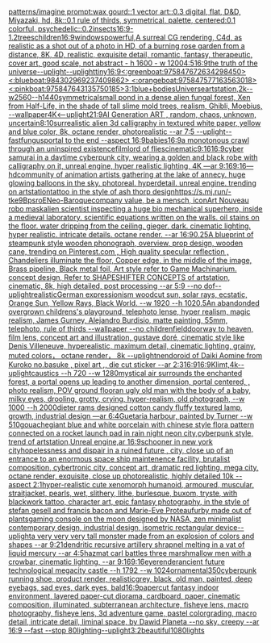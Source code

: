 [patterns](https://www.ebank.nz/aiartgenerator?category=patterns)[/imagine prompt:wax gourd::1 vector art::0.3 digital, flat, D&D, Miyazaki, hd, 8k::0.1 rule of thirds, symmetrical, palette, centered:0.1 colorful, psychedelic::0.2](https://www.ebank.nz/aiartgenerator?category=/imagine%2520prompt%3Awax%2520gourd%3A%3A1%2520vector%2520art%3A%3A0.3%2520digital%2C%2520flat%2C%2520D%26D%2C%2520Miyazaki%2C%2520hd%2C%25208k%3A%3A0.1%2520rule%2520of%2520thirds%2C%2520symmetrical%2C%2520palette%2C%2520centered%3A0.1%2520colorful%2C%2520psychedelic%3A%3A0.2)[insects](https://www.ebank.nz/aiartgenerator?category=insects)[16:9](https://www.ebank.nz/aiartgenerator?category=16%3A9)[-1.2](https://www.ebank.nz/aiartgenerator?category=-1.2)[trees](https://www.ebank.nz/aiartgenerator?category=trees)[children](https://www.ebank.nz/aiartgenerator?category=children)[16:9](https://www.ebank.nz/aiartgenerator?category=16%3A9)[windows](https://www.ebank.nz/aiartgenerator?category=windows)[powerful,](https://www.ebank.nz/aiartgenerator?category=powerful%2C)[A surreal CG rendering, C4d, as realistic as a shot out of a photo in HD, of a burning rose garden from a distance, 8K, 4D, realistic, exquisite detail, romantic, fantasy, therapeutic, cover art, good scale, not abstract - h 1600 - w 1200](https://www.ebank.nz/aiartgenerator?category=A%2520surreal%2520CG%2520rendering%2C%2520C4d%2C%2520as%2520realistic%2520as%2520a%2520shot%2520out%2520of%2520a%2520photo%2520in%2520HD%2C%2520of%2520a%2520burning%2520rose%2520garden%2520from%2520a%2520distance%2C%25208K%2C%25204D%2C%2520realistic%2C%2520exquisite%2520detail%2C%2520romantic%2C%2520fantasy%2C%2520therapeutic%2C%2520cover%2520art%2C%2520good%2520scale%2C%2520not%2520abstract%2520-%2520h%25201600%2520-%2520w%25201200)[4:5](https://www.ebank.nz/aiartgenerator?category=4%3A5)[16:9](https://www.ebank.nz/aiartgenerator?category=16%3A9)[the truth of the universe](https://www.ebank.nz/aiartgenerator?category=the%2520truth%2520of%2520the%2520universe)[--uplight](https://www.ebank.nz/aiartgenerator?category=--uplight)[--uplight](https://www.ebank.nz/aiartgenerator?category=--uplight)[tiny](https://www.ebank.nz/aiartgenerator?category=tiny)[16:9](https://www.ebank.nz/aiartgenerator?category=16%3A9)[<:greenboat:975847672634298450> <:blueboat:984302969237409862> <:orangeboat:975847577163563018> <:pinkboat:975847643135750185>](https://www.ebank.nz/aiartgenerator?category=%3C%3Agreenboat%3A975847672634298450%3E%2520%3C%3Ablueboat%3A984302969237409862%3E%2520%3C%3Aorangeboat%3A975847577163563018%3E%2520%3C%3Apinkboat%3A975847643135750185%3E)[3:1](https://www.ebank.nz/aiartgenerator?category=3%3A1)[blue+](https://www.ebank.nz/aiartgenerator?category=blue%2B)[bodies](https://www.ebank.nz/aiartgenerator?category=bodies)[Universe](https://www.ebank.nz/aiartgenerator?category=Universe)[artstation,2k--w2560--h1440](https://www.ebank.nz/aiartgenerator?category=artstation%2C2k--w2560--h1440)[symmetrical](https://www.ebank.nz/aiartgenerator?category=symmetrical)[small pond in a dense alien fungal forest, Xen from Half-Life, in the shade of tall slime mold trees, realism, Ghibli, Moebius, --wallpaper](https://www.ebank.nz/aiartgenerator?category=small%2520pond%2520in%2520a%2520dense%2520alien%2520fungal%2520forest%2C%2520Xen%2520from%2520Half-Life%2C%2520in%2520the%2520shade%2520of%2520tall%2520slime%2520mold%2520trees%2C%2520realism%2C%2520Ghibli%2C%2520Moebius%2C%2520--wallpaper)[4K](https://www.ebank.nz/aiartgenerator?category=4K)[<--uplight](https://www.ebank.nz/aiartgenerator?category=%3C--uplight)[21:9](https://www.ebank.nz/aiartgenerator?category=21%3A9)[AI Generation ART , random, chaos, unknown, uncertain](https://www.ebank.nz/aiartgenerator?category=AI%2520Generation%2520ART%2520%2C%2520random%2C%2520chaos%2C%2520unknown%2C%2520uncertain)[8:10](https://www.ebank.nz/aiartgenerator?category=8%3A10)[surrealistic alien 3d calligraphy in textured white paper, yellow and blue color, 8k, octane render, photorealistic --ar 7:5 --uplight](https://www.ebank.nz/aiartgenerator?category=surrealistic%2520alien%25203d%2520calligraphy%2520in%2520textured%2520white%2520paper%2C%2520yellow%2520and%2520blue%2520color%2C%25208k%2C%2520octane%2520render%2C%2520photorealistic%2520--ar%25207%3A5%2520--uplight)[--fast](https://www.ebank.nz/aiartgenerator?category=--fast)[fungus](https://www.ebank.nz/aiartgenerator?category=fungus)[portal to the end --aspect 16:9](https://www.ebank.nz/aiartgenerator?category=portal%2520to%2520the%2520end%2520--aspect%252016%3A9)[babies](https://www.ebank.nz/aiartgenerator?category=babies)[16:9](https://www.ebank.nz/aiartgenerator?category=16%3A9)[a monotonous crawl through an uninspired existence](https://www.ebank.nz/aiartgenerator?category=a%2520monotonous%2520crawl%2520through%2520an%2520uninspired%2520existence)[film](https://www.ebank.nz/aiartgenerator?category=film)[lord of flies](https://www.ebank.nz/aiartgenerator?category=lord%2520of%2520flies)[cinematic](https://www.ebank.nz/aiartgenerator?category=cinematic)[9:16](https://www.ebank.nz/aiartgenerator?category=9%3A16)[16:9](https://www.ebank.nz/aiartgenerator?category=16%3A9)[cyber samurai in a daytime cyberpunk city, wearing a golden and black robe with calligraphy on it, unreal engine, hyper realistic lighting, 4K —ar 9:16](https://www.ebank.nz/aiartgenerator?category=cyber%2520samurai%2520in%2520a%2520daytime%2520cyberpunk%2520city%2C%2520wearing%2520a%2520golden%2520and%2520black%2520robe%2520with%2520calligraphy%2520on%2520it%2C%2520unreal%2520engine%2C%2520hyper%2520realistic%2520lighting%2C%25204K%2520%E2%80%94ar%25209%3A16)[9:16](https://www.ebank.nz/aiartgenerator?category=9%3A16)[—hd](https://www.ebank.nz/aiartgenerator?category=%E2%80%94hd)[community of animation artists gathering at the lake of annecy. huge glowing balloons in the sky. photoreal. hyperdetail. unreal engine. trending on artstation](https://www.ebank.nz/aiartgenerator?category=community%2520of%2520animation%2520artists%2520gathering%2520at%2520the%2520lake%2520of%2520annecy.%2520huge%2520glowing%2520balloons%2520in%2520the%2520sky.%2520photoreal.%2520hyperdetail.%2520unreal%2520engine.%2520trending%2520on%2520artstation)[tattoo in the style of ash thorp design](https://www.ebank.nz/aiartgenerator?category=tattoo%2520in%2520the%2520style%2520of%2520ash%2520thorp%2520design)[<https://s.mj.run/-tke9BpsroE>](https://www.ebank.nz/aiartgenerator?category=%3Chttps%3A//s.mj.run/-tke9BpsroE%3E)[Neo-Baroque](https://www.ebank.nz/aiartgenerator?category=Neo-Baroque)[company value, be a mensch, icon](https://www.ebank.nz/aiartgenerator?category=company%2520value%2C%2520be%2520a%2520mensch%2C%2520icon)[Art Nouveau robo mask](https://www.ebank.nz/aiartgenerator?category=Art%2520Nouveau%2520robo%2520mask)[alien scientist inspecting a huge bio mechanical superhero, inside a medieval laboratory. scientific equations written on the walls. oil stains on the floor. water dripping from the ceiling. gieger. dark. cinematic lighting. hyper realistic. intricate details. octane render. --ar 16:9](https://www.ebank.nz/aiartgenerator?category=alien%2520scientist%2520inspecting%2520a%2520huge%2520bio%2520mechanical%2520superhero%2C%2520inside%2520a%2520medieval%2520laboratory.%2520scientific%2520equations%2520written%2520on%2520the%2520walls.%2520oil%2520stains%2520on%2520the%2520floor.%2520water%2520dripping%2520from%2520the%2520ceiling.%2520gieger.%2520dark.%2520cinematic%2520lighting.%2520hyper%2520realistic.%2520intricate%2520details.%2520octane%2520render.%2520--ar%252016%3A9)[0.25](https://www.ebank.nz/aiartgenerator?category=0.25)[A blueprint of steampunk style wooden phonograph,  overview, prop design, wooden cane,  trending on Pinterest.com  , High quality specular reflection ,  Chandeliers illuminate the floor, Copper  edge, in the middle of the image, Brass pipeline,  Black metal foil,  Art style refer to Game Machinarium.  concept design, Refer to SHAPESHIFTER CONCEPTS  of artstation, cinematic,  8k, high detailed,  post processing    --ar 5:9   --no dof](https://www.ebank.nz/aiartgenerator?category=A%2520blueprint%2520of%2520steampunk%2520style%2520wooden%2520phonograph%2C%2520%2520overview%2C%2520prop%2520design%2C%2520wooden%2520cane%2C%2520%2520trending%2520on%2520Pinterest.com%2520%2520%2C%2520High%2520quality%2520specular%2520reflection%2520%2C%2520%2520Chandeliers%2520illuminate%2520the%2520floor%2C%2520Copper%2520%2520edge%2C%2520in%2520the%2520middle%2520of%2520the%2520image%2C%2520Brass%2520pipeline%2C%2520%2520Black%2520metal%2520foil%2C%2520%2520Art%2520style%2520refer%2520to%2520Game%2520Machinarium.%2520%2520concept%2520design%2C%2520Refer%2520to%2520SHAPESHIFTER%2520CONCEPTS%2520%2520of%2520artstation%2C%2520cinematic%2C%2520%25208k%2C%2520high%2520detailed%2C%2520%2520post%2520processing%2520%2520%2520%2520--ar%25205%3A9%2520%2520%2520--no%2520dof)[--uplight](https://www.ebank.nz/aiartgenerator?category=--uplight)[realistic](https://www.ebank.nz/aiartgenerator?category=realistic)[German expressionism woodcut sun, solar rays, ecstatic, Orange Sun, Yellow Rays, Black World. --w 1920 --h 1020](https://www.ebank.nz/aiartgenerator?category=German%2520expressionism%2520woodcut%2520sun%2C%2520solar%2520rays%2C%2520ecstatic%2C%2520Orange%2520Sun%2C%2520Yellow%2520Rays%2C%2520Black%2520World.%2520--w%25201920%2520--h%25201020)[.5](https://www.ebank.nz/aiartgenerator?category=.5)[An abandonded overgrown childrens's playground, telephoto lense, hyper realism, magic realism, James Gurney, Alejandro Burdisio, matte painting, 55mm, telephoto, rule of thirds --wallpaper --no children](https://www.ebank.nz/aiartgenerator?category=An%2520abandonded%2520overgrown%2520childrens%27s%2520playground%2C%2520telephoto%2520lense%2C%2520hyper%2520realism%2C%2520magic%2520realism%2C%2520James%2520Gurney%2C%2520Alejandro%2520Burdisio%2C%2520matte%2520painting%2C%252055mm%2C%2520telephoto%2C%2520rule%2520of%2520thirds%2520--wallpaper%2520--no%2520children)[field](https://www.ebank.nz/aiartgenerator?category=field)[doorway to heaven, film lens, concept art and illustration, gustave doré, cinematic style like Denis Villeneuve, hyperealistic, maximum detail, cinematic lighting, grainy, muted colors， octane render， 8k --uplight](https://www.ebank.nz/aiartgenerator?category=doorway%2520to%2520heaven%2C%2520film%2520lens%2C%2520concept%2520art%2520and%2520illustration%2C%2520gustave%2520dor%C3%A9%2C%2520cinematic%2520style%2520like%2520Denis%2520Villeneuve%2C%2520hyperealistic%2C%2520maximum%2520detail%2C%2520cinematic%2520lighting%2C%2520grainy%2C%2520muted%2520colors%EF%BC%8C%2520octane%2520render%EF%BC%8C%25208k%2520--uplight)[nendoroid of Daiki Aomine from Kuroko no.basuke , pixel art ,, die cut sticker --ar 2:3](https://www.ebank.nz/aiartgenerator?category=nendoroid%2520of%2520Daiki%2520Aomine%2520from%2520Kuroko%2520no.basuke%2520%2C%2520pixel%2520art%2520%2C%2C%2520die%2520cut%2520sticker%2520--ar%25202%3A3)[16:9](https://www.ebank.nz/aiartgenerator?category=16%3A9)[16:9](https://www.ebank.nz/aiartgenerator?category=16%3A9)[Klimt,](https://www.ebank.nz/aiartgenerator?category=Klimt%2C)[4k](https://www.ebank.nz/aiartgenerator?category=4k)[--uplight](https://www.ebank.nz/aiartgenerator?category=--uplight)[caustics --h 720 --w 1280](https://www.ebank.nz/aiartgenerator?category=caustics%2520--h%2520720%2520--w%25201280)[mystical air surrounds the enchanted forest, a portal opens up leading to another dimension, portal centered, , photo realism, POV ground floor](https://www.ebank.nz/aiartgenerator?category=mystical%2520air%2520surrounds%2520the%2520enchanted%2520forest%2C%2520a%2520portal%2520opens%2520up%2520leading%2520to%2520another%2520dimension%2C%2520portal%2520centered%2C%2520%2C%2520photo%2520realism%2C%2520POV%2520ground%2520floor)[an ugly old man with the body of a baby, milky eyes, drooling, grotty, crying, hyper-realism, old photograph, --w 1000 --h 2000](https://www.ebank.nz/aiartgenerator?category=an%2520ugly%2520old%2520man%2520with%2520the%2520body%2520of%2520a%2520baby%2C%2520milky%2520eyes%2C%2520drooling%2C%2520grotty%2C%2520crying%2C%2520hyper-realism%2C%2520old%2520photograph%2C%2520--w%25201000%2520--h%25202000)[dieter rams designed cotton candy fluffy textured lamp, growth, industrial design —ar 6:4](https://www.ebank.nz/aiartgenerator?category=dieter%2520rams%2520designed%2520cotton%2520candy%2520fluffy%2520textured%2520lamp%2C%2520growth%2C%2520industrial%2520design%2520%E2%80%94ar%25206%3A4)[Guetaria harbour,   painted by Turner --w 510](https://www.ebank.nz/aiartgenerator?category=Guetaria%2520harbour%2C%2520%2520%2520painted%2520by%2520Turner%2520--w%2520510)[gouache](https://www.ebank.nz/aiartgenerator?category=gouache)[giant blue and white porcelain with chinese style flora pattern connected on a rocket launch pad in rain night neon city,cyberpunk style, trend of artstation,Unreal engine,ar 16:9](https://www.ebank.nz/aiartgenerator?category=giant%2520blue%2520and%2520white%2520porcelain%2520with%2520chinese%2520style%2520flora%2520pattern%2520connected%2520on%2520a%2520rocket%2520launch%2520pad%2520in%2520rain%2520night%2520neon%2520city%2Ccyberpunk%2520style%2C%2520trend%2520of%2520artstation%2CUnreal%2520engine%2Car%252016%3A9)[schooner in new york city](https://www.ebank.nz/aiartgenerator?category=schooner%2520in%2520new%2520york%2520city)[hopelessness and dispair in a ruined future , city, close up of an entrance to an enormous space ship maintenence facility, brutalist composition, cybertronic city, concept art, dramatic red lighting, mega city, octane render, exquisite, close up photorealistic, highly detailed 10k --aspect 2:1](https://www.ebank.nz/aiartgenerator?category=hopelessness%2520and%2520dispair%2520in%2520a%2520ruined%2520future%2520%2C%2520city%2C%2520close%2520up%2520of%2520an%2520entrance%2520to%2520an%2520enormous%2520space%2520ship%2520maintenence%2520facility%2C%2520brutalist%2520composition%2C%2520cybertronic%2520city%2C%2520concept%2520art%2C%2520dramatic%2520red%2520lighting%2C%2520mega%2520city%2C%2520octane%2520render%2C%2520exquisite%2C%2520close%2520up%2520photorealistic%2C%2520highly%2520detailed%252010k%2520--aspect%25202%3A1)[hyper-realistic cute xenomorph humanoid, armoured, muscular, straitjacket, pearls, wet, slithery, lithe, burlesque, buxom, tryste, with blackwork tattoo, character art, epic fantasy photography, in the style of stefan gesell and francis bacon and Marie-Eve Proteau](https://www.ebank.nz/aiartgenerator?category=hyper-realistic%2520cute%2520xenomorph%2520humanoid%2C%2520armoured%2C%2520muscular%2C%2520straitjacket%2C%2520pearls%2C%2520wet%2C%2520slithery%2C%2520lithe%2C%2520burlesque%2C%2520buxom%2C%2520tryste%2C%2520with%2520blackwork%2520tattoo%2C%2520character%2520art%2C%2520epic%2520fantasy%2520photography%2C%2520in%2520the%2520style%2520of%2520stefan%2520gesell%2520and%2520francis%2520bacon%2520and%2520Marie-Eve%2520Proteau)[furby made out of plants](https://www.ebank.nz/aiartgenerator?category=furby%2520made%2520out%2520of%2520plants)[gaming console on the moon designed by NASA, zen minimalist contemporary design, industrial design, isometric rectangular device](https://www.ebank.nz/aiartgenerator?category=gaming%2520console%2520on%2520the%2520moon%2520designed%2520by%2520NASA%2C%2520zen%2520minimalist%2520contemporary%2520design%2C%2520industrial%2520design%2C%2520isometric%2520rectangular%2520device)[--uplight](https://www.ebank.nz/aiartgenerator?category=--uplight)[a very very very tall monster made from an explosion of colors and shapes  --ar 9:21](https://www.ebank.nz/aiartgenerator?category=a%2520very%2520very%2520very%2520tall%2520monster%2520made%2520from%2520an%2520explosion%2520of%2520colors%2520and%2520shapes%2520%2520--ar%25209%3A21)[dendritic recursive artillery shrapnel melting in a vat of liquid mercury --ar 4:5](https://www.ebank.nz/aiartgenerator?category=dendritic%2520recursive%2520artillery%2520shrapnel%2520melting%2520in%2520a%2520vat%2520of%2520liquid%2520mercury%2520--ar%25204%3A5)[hazmat carl battles three marshmallow men with a crowbar, cinematic lighting, --ar 9:16](https://www.ebank.nz/aiartgenerator?category=hazmat%2520carl%2520battles%2520three%2520marshmallow%2520men%2520with%2520a%2520crowbar%2C%2520cinematic%2520lighting%2C%2520--ar%25209%3A16)[9:16](https://www.ebank.nz/aiartgenerator?category=9%3A16)[eye](https://www.ebank.nz/aiartgenerator?category=eye)[render](https://www.ebank.nz/aiartgenerator?category=render)[ancient future technological megacity castle  --h 1792  --w 1024](https://www.ebank.nz/aiartgenerator?category=ancient%2520future%2520technological%2520megacity%2520castle%2520%2520--h%25201792%2520%2520--w%25201024)[ornamental](https://www.ebank.nz/aiartgenerator?category=ornamental)[350](https://www.ebank.nz/aiartgenerator?category=350)[cyberpunk running shoe, product render, realistic](https://www.ebank.nz/aiartgenerator?category=cyberpunk%2520running%2520shoe%2C%2520product%2520render%2C%2520realistic)[grey, black, old man, painted, deep eyebags, sad eyes, dark eyes, bald](https://www.ebank.nz/aiartgenerator?category=grey%2C%2520black%2C%2520old%2520man%2C%2520painted%2C%2520deep%2520eyebags%2C%2520sad%2520eyes%2C%2520dark%2520eyes%2C%2520bald)[16:9](https://www.ebank.nz/aiartgenerator?category=16%3A9)[papercut fantasy indoor environment, layered paper-cut diorama, cardboard, paper, cinematic composition, illuminated, subterranean architecture, fisheye lens, macro photography,  fisheye lens, 3d adventure game, pastel colorgrading, macro detail, intricate detail, liminal space, by Dawid Planeta --no sky, creepy --ar 16:9 --fast --stop 80](https://www.ebank.nz/aiartgenerator?category=papercut%2520fantasy%2520indoor%2520environment%2C%2520layered%2520paper-cut%2520diorama%2C%2520cardboard%2C%2520paper%2C%2520cinematic%2520composition%2C%2520illuminated%2C%2520subterranean%2520architecture%2C%2520fisheye%2520lens%2C%2520macro%2520photography%2C%2520%2520fisheye%2520lens%2C%25203d%2520adventure%2520game%2C%2520pastel%2520colorgrading%2C%2520macro%2520detail%2C%2520intricate%2520detail%2C%2520liminal%2520space%2C%2520by%2520Dawid%2520Planeta%2520--no%2520sky%2C%2520creepy%2520--ar%252016%3A9%2520--fast%2520--stop%252080)[lighting](https://www.ebank.nz/aiartgenerator?category=lighting)[--uplight](https://www.ebank.nz/aiartgenerator?category=--uplight)[3:2](https://www.ebank.nz/aiartgenerator?category=3%3A2)[beautiful](https://www.ebank.nz/aiartgenerator?category=beautiful)[1080](https://www.ebank.nz/aiartgenerator?category=1080)[lights](https://www.ebank.nz/aiartgenerator?category=lights)